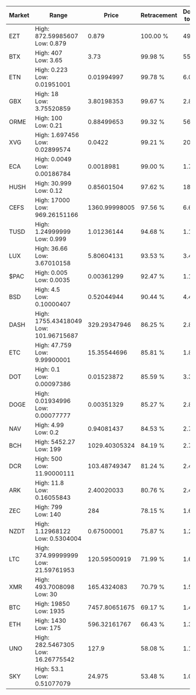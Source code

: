 | Market | Range | Price| Retracement | Doubles to 50% |
| --- | --- | --- | --- | --- |
| EZT | High: 872.59985607<br />Low: 0.879 | 0.879 | 100.00 % | 496.86 |
| BTX | High: 407<br />Low: 3.65 | 3.73 | 99.98 % | 55.05 |
| ETN | High: 0.223<br />Low: 0.01951001 | 0.01994997 | 99.78 % | 6.08 |
| GBX | High: 18<br />Low: 3.75520859 | 3.80198353 | 99.67 % | 2.86 |
| ORME | High: 100<br />Low: 0.21 | 0.88499653 | 99.32 % | 56.62 |
| XVG | High: 1.697456<br />Low: 0.02899574 | 0.0422 | 99.21 % | 20.46 |
| ECA | High: 0.0049<br />Low: 0.00186784 | 0.0018981 | 99.00 % | 1.78 |
| HUSH | High: 30.999<br />Low: 0.12 | 0.85601504 | 97.62 % | 18.18 |
| CEFS | High: 17000<br />Low: 969.26151166 | 1360.99998005 | 97.56 % | 6.60 |
| TUSD | High: 1.24999999<br />Low: 0.999 | 1.01236144 | 94.68 % | 1.11 |
| LUX | High: 36.66<br />Low: 3.67010158 | 5.80604131 | 93.53 % | 3.47 |
| $PAC | High: 0.005<br />Low: 0.0035 | 0.00361299 | 92.47 % | 1.18 |
| BSD | High: 4.5<br />Low: 0.10000407 | 0.52044944 | 90.44 % | 4.42 |
| DASH | High: 1755.43418049<br />Low: 101.96715687 | 329.29347946 | 86.25 % | 2.82 |
| ETC | High: 47.759<br />Low: 9.99900001 | 15.35544696 | 85.81 % | 1.88 |
| DOT | High: 0.1<br />Low: 0.00097386 | 0.01523872 | 85.59 % | 3.31 |
| DOGE | High: 0.01934996<br />Low: 0.00077777 | 0.00351329 | 85.27 % | 2.86 |
| NAV | High: 4.99<br />Low: 0.2 | 0.94081437 | 84.53 % | 2.76 |
| BCH | High: 5452.27<br />Low: 199 | 1029.40305324 | 84.19 % | 2.74 |
| DCR | High: 500<br />Low: 11.90000111 | 103.48749347 | 81.24 % | 2.47 |
| ARK | High: 11.8<br />Low: 0.16055843 | 2.40020033 | 80.76 % | 2.49 |
| ZEC | High: 799<br />Low: 140 | 284 | 78.15 % | 1.65 |
| NZDT | High: 1.12968122<br />Low: 0.5304004 | 0.67500001 | 75.87 % | 1.23 |
| LTC | High: 374.99999999<br />Low: 21.59761953 | 120.59500919 | 71.99 % | 1.64 |
| XMR | High: 493.7008098<br />Low: 30 | 165.4324083 | 70.79 % | 1.58 |
| BTC | High: 19850<br />Low: 1935 | 7457.80651675 | 69.17 % | 1.46 |
| ETH | High: 1430<br />Low: 175 | 596.32161767 | 66.43 % | 1.35 |
| UNO | High: 282.5467305<br />Low: 16.26775542 | 127.9 | 58.08 % | 1.17 |
| SKY | High: 53.1<br />Low: 0.51077079 | 24.975 | 53.48 % | 1.07 |
